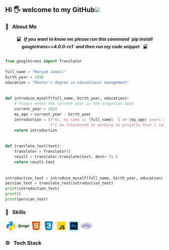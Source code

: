 <h2>Hi 🖐️ welcome to my GitHub<img src="https://media.giphy.com/media/mGcNjsfWAjY5AEZNw6/giphy.gif" width="50"></h2>

<h3> 💌 &nbsp; About Me </h3>

<h5 align=center>💻 &nbsp; If you want to know me please run this command `pip install googletrans==4.0.0-rc1` and then run my code snippet &nbsp;  💻 </h5>

```Python
from googletrans import Translator

full_name = "Maryam Jamali"
birth_year = 1990
education = "Master's degree in educational management"


def introduce_myself(full_name, birth_year, education):
    # Please enter the current year in the Gregorian date
    current_year = 2024
    my_age = current_year - birth_year
    introduction = (f"Hi, my name is {full_name}. I am {my_age} years old and have a {education}."
                    f"I am interested in working on projects that I can master their programming language..")
    return introduction


def translate_text(text):
    translator = Translator()
    result = translator.translate(text, dest='fa')
    return result.text


introduction_text = introduce_myself(full_name, birth_year, education)
persian_text = translate_text(introduction_text)
print(introduction_text)
print()
print(persian_text)
```

<h3> 💪 &nbsp; Skills </h3>

<p align="left">
    <a href="https://developer.mozilla.org/en-US/docs/Glossary/Python" target="_blank" rel="noreferrer"><img src="https://github.com/MaryaJamali/MaryaJamali/blob/main/Python.png?raw=true" width="36" height="36" alt="Python" /></a>
    <a href="https://developer.mozilla.org/en-US/docs/Learn/Server-side/Django" target="_blank" rel="noreferrer"><img src="https://github.com/MaryaJamali/MaryaJamali/blob/main/Django.png?raw=true" width="36" height="36" alt="Django" /></a>
    <a href="https://developer.mozilla.org/en-US/docs/Web/HTML" rel="noreferrer"><img src="https://github.com/MaryaJamali/MaryaJamali/blob/main/Html.png?raw=true" width="36" height="36" alt="HTML" /></a>  
    <a href="https://developer.mozilla.org/en-US/docs/Web/CSS" target="_blank" rel="noreferrer"><img src="https://github.com/MaryaJamali/MaryaJamali/blob/main/Css.png?raw=true" width="36" height="36" alt="CSS" /></a>
    <a href="https://developer.mozilla.org/en-US/docs/Web/JavaScript" target="_blank" rel="noreferrer"><img src="https://github.com/MaryaJamali/MaryaJamali/blob/main/JavaScript.png?raw=true" width="36" height="36" alt="JavaScript" /></a>
    <a href="https://getbootstrap.com/" target="_blank" rel="noreferrer"><img src="https://github.com/MaryaJamali/MaryaJamali/blob/main/PhotoShop.png?raw=true" width="36" height="36" alt="BootStrap" /></a>
    <a href="https://developer.mozilla.org/en-US/docs/Glossary/PHP" target="_blank" rel="noreferrer"><img src="https://github.com/MaryaJamali/MaryaJamali/blob/main/Php.png?raw=true" width="36" height="36" alt="PHP" /></a>
</p>

<h3> ⚙️ &nbsp; Tech Stack </h3>


